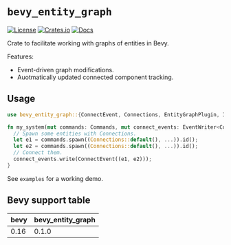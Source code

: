 # `bevy_entity_graph`

[![License](https://img.shields.io/badge/license-MIT%2FApache-blue.svg)](https://github.com/Katsutoshii/bevy_entity_graph#license)
[![Crates.io](https://img.shields.io/crates/v/bevy_entity_graph.svg)](https://crates.io/crates/bevy_entity_graph)
[![Docs](https://docs.rs/bevy_entity_graph/badge.svg)](https://docs.rs/bevy_entity_graph/latest/bevy_entity_graph/)

Crate to facilitate working with graphs of entities in Bevy.

Features:
- Event-driven graph modifications.
- Auotmatically updated connected component tracking.

## Usage

```rs
use bevy_entity_graph::{ConnectEvent, Connections, EntityGraphPlugin, InConnectedComponent};

fn my_system(mut commands: Commands, mut connect_events: EventWriter<ConnectEvent>) {
  // Spawn some entities with Connections.
  let e1 = commands.spawn((Connections::default(), ...)).id();
  let e2 = commands.spawn((Connections::default(), ...)).id();
  // Connect them.
  connect_events.write(ConnectEvent((e1, e2)));
}
```

See `examples` for a working demo.

## Bevy support table

| bevy | bevy_entity_graph |
| ---- | ----------------- |
| 0.16 | 0.1.0             |
